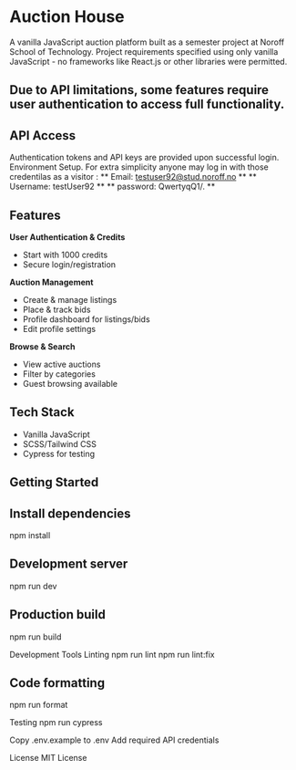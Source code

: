 
# Auction House

A vanilla JavaScript auction platform built as a semester project at Noroff School of Technology. Project requirements specified using only vanilla JavaScript - no frameworks like React.js or other libraries were permitted.
## Due to API limitations, some features require user authentication to access full functionality.

## API Access
Authentication tokens and API keys are provided upon successful login.
Environment Setup.
For extra simplicity anyone may log in with those credentilas as a visitor :
** Email: testuser92@stud.noroff.no **
** Username: testUser92 **
** password: QwertyqQ1/. **

## Features

**User Authentication & Credits**
- Start with 1000 credits
- Secure login/registration
 
**Auction Management**
- Create & manage listings
- Place & track bids
- Profile dashboard for listings/bids
- Edit profile settings

**Browse & Search**
- View active auctions
- Filter by categories
- Guest browsing available

## Tech Stack
- Vanilla JavaScript
- SCSS/Tailwind CSS 
- Cypress for testing

## Getting Started


## Install dependencies
npm install

## Development server
npm run dev

## Production build
npm run build

Development Tools
Linting
npm run lint
npm run lint:fix

## Code formatting
npm run format

Testing
npm run cypress



Copy .env.example to .env
Add required API credentials

License
MIT License

